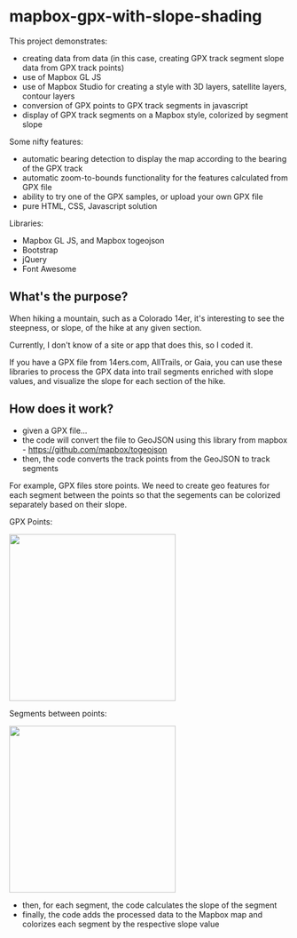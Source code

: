 # mapbox-gpx-with-slope-shading

This project demonstrates:
* creating data from data (in this case, creating GPX track segment slope data from GPX track points)
* use of Mapbox GL JS
* use of Mapbox Studio for creating a style with 3D layers, satellite layers, contour layers
* conversion of GPX points to GPX track segments in javascript
* display of GPX track segments on a Mapbox style, colorized by segment slope

Some nifty features:
* automatic bearing detection to display the map according to the bearing of the GPX track
* automatic zoom-to-bounds functionality for the features calculated from GPX file
* ability to try one of the GPX samples, or upload your own GPX file
* pure HTML, CSS, Javascript solution

Libraries:
* Mapbox GL JS, and Mapbox togeojson
* Bootstrap
* jQuery
* Font Awesome

## What's the purpose?
When hiking a mountain, such as a Colorado 14er, it's interesting to see the steepness, or slope, of the hike at any given section. 

Currently, I don't know of a site or app that does this, so I coded it.

If you have a GPX file from 14ers.com, AllTrails, or Gaia, you can use these libraries to process the GPX data into trail segments enriched with slope values, and visualize the slope for each section of the hike.

## How does it work?
* given a GPX file...
* the code will convert the file to GeoJSON using this library from mapbox - https://github.com/mapbox/togeojson
* then, the code converts the track points from the GeoJSON to track segments

For example, GPX files store points. We need to create geo features for each segment between the points so that the segements can be colorized separately based on their slope.

GPX Points:
<p><img src="https://i.imgur.com/eTWsdRv.png" width="300" /></p>
Segments between points:
<p><img src="https://i.imgur.com/qEp3jRV.png" width="300" /></p>

* then, for each segment, the code calculates the slope of the segment
* finally, the code adds the processed data to the Mapbox map and colorizes each segment by the respective slope value
